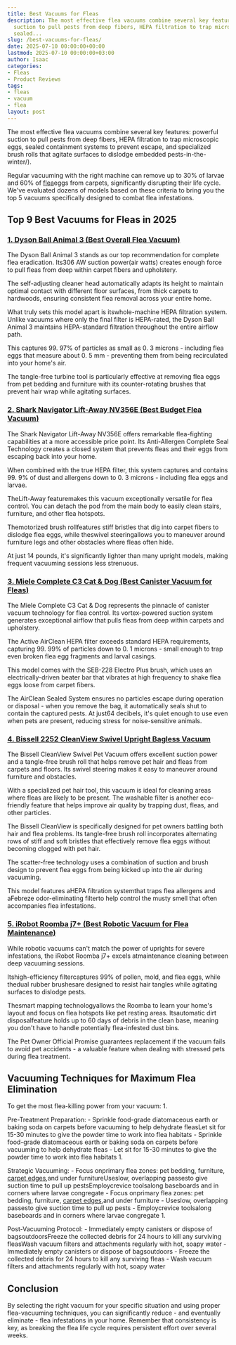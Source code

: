 ```yaml
---
title: Best Vacuums for Fleas
description: The most effective flea vacuums combine several key featurespowerful
  suction to pull pests from deep fibers, HEPA filtration to trap microscopic eggs,
  sealed...
slug: /best-vacuums-for-fleas/
date: 2025-07-10 00:00:00+00:00
lastmod: 2025-07-10 00:00:00+03:00
author: Isaac
categories:
- Fleas
- Product Reviews
tags:
- fleas
- vacuum
- flea
layout: post
---
```

The most effective flea vacuums combine several key features: powerful suction to pull pests from deep fibers, HEPA filtration to trap microscopic eggs, sealed containment systems to prevent escape, and specialized brush rolls that agitate surfaces to dislodge embedded pests-in-the-winter/).

Regular vacuuming with the right machine can remove up to 30% of larvae and 60% of [flea](https://pestpolicy.com/best-flea-carpet-powder/)eggs from carpets, significantly disrupting their life cycle. We've evaluated dozens of models based on these criteria to bring you the top 5 vacuums specifically designed to combat flea infestations.

##  Top 9 Best Vacuums for Fleas in 2025

###  [1. Dyson Ball Animal 3 (Best Overall Flea Vacuum)](https://www.amazon.com/dp/B0B75Q388N?tag=p-policy-20)

The Dyson Ball Animal 3 stands as our top recommendation for complete flea eradication. Its306 AW suction power(air watts) creates enough force to pull fleas from deep within carpet fibers and upholstery.

The self-adjusting cleaner head automatically adapts its height to maintain optimal contact with different floor surfaces, from thick carpets to hardwoods, ensuring consistent flea removal across your entire home.

What truly sets this model apart is itswhole-machine HEPA filtration system. Unlike vacuums where only the final filter is HEPA-rated, the Dyson Ball Animal 3 maintains HEPA-standard filtration throughout the entire airflow path.

This captures 99. 97% of particles as small as 0. 3 microns - including flea eggs that measure about 0. 5 mm - preventing them from being recirculated into your home's air.

The tangle-free turbine tool is particularly effective at removing flea eggs from pet bedding and furniture with its counter-rotating brushes that prevent hair wrap while agitating surfaces.

###  [2. Shark Navigator Lift-Away NV356E (Best Budget Flea Vacuum)](https://www.amazon.com/dp/B005KMDV9A?tag=p-policy-20)

The Shark Navigator Lift-Away NV356E offers remarkable flea-fighting capabilities at a more accessible price point. Its Anti-Allergen Complete Seal Technology creates a closed system that prevents fleas and their eggs from escaping back into your home.

When combined with the true HEPA filter, this system captures and contains 99. 9% of dust and allergens down to 0. 3 microns - including flea eggs and larvae.

TheLift-Away featuremakes this vacuum exceptionally versatile for flea control. You can detach the pod from the main body to easily clean stairs, furniture, and other flea hotspots.

Themotorized brush rollfeatures stiff bristles that dig into carpet fibers to dislodge flea eggs, while theswivel steeringallows you to maneuver around furniture legs and other obstacles where fleas often hide.

At just 14 pounds, it's significantly lighter than many upright models, making frequent vacuuming sessions less strenuous.

###  [3. Miele Complete C3 Cat & Dog (Best Canister Vacuum for Fleas)](https://www.amazon.com/dp/B00R43I490?tag=p-policy-20)

The Miele Complete C3 Cat & Dog represents the pinnacle of canister vacuum technology for flea control. Its vortex-powered suction system generates exceptional airflow that pulls fleas from deep within carpets and upholstery.

The Active AirClean HEPA filter exceeds standard HEPA requirements, capturing 99. 99% of particles down to 0. 1 microns - small enough to trap even broken flea egg fragments and larval casings.

This model comes with the SEB-228 Electro Plus brush, which uses an electrically-driven beater bar that vibrates at high frequency to shake flea eggs loose from carpet fibers.

The AirClean Sealed System ensures no particles escape during operation or disposal - when you remove the bag, it automatically seals shut to contain the captured pests. At just64 decibels, it's quiet enough to use even when pets are present, reducing stress for noise-sensitive animals.

###  [4. Bissell 2252 CleanView Swivel Upright Bagless Vacuum](https://www.amazon.com/dp/B07F6N3RT6?tag=p-policy-20)

The Bissell CleanView Swivel Pet Vacuum offers excellent suction power and a tangle-free brush roll that helps remove pet hair and fleas from carpets and floors. Its swivel steering makes it easy to maneuver around furniture and obstacles.

With a specialized pet hair tool, this vacuum is ideal for cleaning areas where fleas are likely to be present. The washable filter is another eco-friendly feature that helps improve air quality by trapping dust, fleas, and other particles.

The Bissell CleanView is specifically designed for pet owners battling both hair and flea problems. Its tangle-free brush roll incorporates alternating rows of stiff and soft bristles that effectively remove flea eggs without becoming clogged with pet hair.

The scatter-free technology uses a combination of suction and brush design to prevent flea eggs from being kicked up into the air during vacuuming.

This model features aHEPA filtration systemthat traps flea allergens and aFebreze odor-eliminating filterto help control the musty smell that often accompanies flea infestations.

###  [5. iRobot Roomba j7+ (Best Robotic Vacuum for Flea Maintenance)](https://www.amazon.com/dp/B094NYHTMF?tag=p-policy-20)

While robotic vacuums can't match the power of uprights for severe infestations, the iRobot Roomba j7+ excels atmaintenance cleaning between deep vacuuming sessions.

Itshigh-efficiency filtercaptures 99% of pollen, mold, and flea eggs, while thedual rubber brushesare designed to resist hair tangles while agitating surfaces to dislodge pests.

Thesmart mapping technologyallows the Roomba to learn your home's layout and focus on flea hotspots like pet resting areas. Itsautomatic dirt disposalfeature holds up to 60 days of debris in the clean base, meaning you don't have to handle potentially flea-infested dust bins.

The Pet Owner Official Promise guarantees replacement if the vacuum fails to avoid pet accidents - a valuable feature when dealing with stressed pets during flea treatment.

##  Vacuuming Techniques for Maximum Flea Elimination

To get the most flea-killing power from your vacuum: 1.

Pre-Treatment Preparation: - Sprinkle food-grade diatomaceous earth or baking soda on carpets before vacuuming to help dehydrate fleasLet sit for 15-30 minutes to give the powder time to work into flea habitats - Sprinkle food-grade diatomaceous earth or baking soda on carpets before vacuuming to help dehydrate fleas - Let sit for 15-30 minutes to give the powder time to work into flea habitats 1.

Strategic Vacuuming: - Focus onprimary flea zones: pet bedding, furniture, [carpet edges](https://pestpolicy.com/how-to-get-rid-of-fleas-in-carpet/),and under furnitureUseslow, overlapping passesto give suction time to pull up pestsEmploycrevice toolsalong baseboards and in corners where larvae congregate - Focus onprimary flea zones: pet bedding, furniture, [carpet edges](https://pestpolicy.com/how-to-get-rid-of-fleas-in-carpet/),and under furniture - Useslow, overlapping passesto give suction time to pull up pests - Employcrevice toolsalong baseboards and in corners where larvae congregate 1.

Post-Vacuuming Protocol: - Immediately empty canisters or dispose of bagsoutdoorsFreeze the collected debris for 24 hours to kill any surviving fleasWash vacuum filters and attachments regularly with hot, soapy water - Immediately empty canisters or dispose of bagsoutdoors - Freeze the collected debris for 24 hours to kill any surviving fleas - Wash vacuum filters and attachments regularly with hot, soapy water

##  Conclusion

By selecting the right vacuum for your specific situation and using proper flea-vacuuming techniques, you can significantly reduce - and eventually eliminate - flea infestations in your home. Remember that consistency is key, as breaking the flea life cycle requires persistent effort over several weeks.